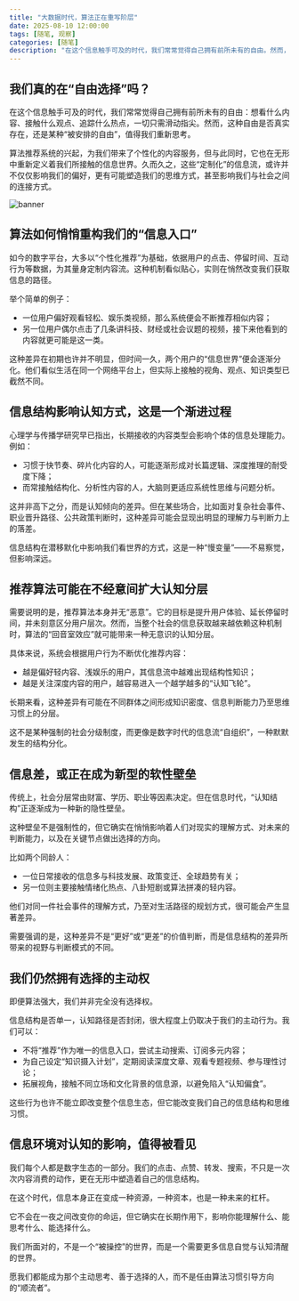 ```yaml
---
title: "大数据时代，算法正在重写阶层"
date: 2025-08-10 12:00:00
tags: [随笔, 观察]
categories: [随笔]
description: "在这个信息触手可及的时代，我们常常觉得自己拥有前所未有的自由。然而，算法推荐系统正在无形中重新定义着我们所接触的信息世界，可能正在重构社会阶层。"
---
```


## 我们真的在“自由选择”吗？

在这个信息触手可及的时代，我们常常觉得自己拥有前所未有的自由：想看什么内容、接触什么观点、追踪什么热点，一切只需滑动指尖。然而，这种自由是否真实存在，还是某种“被安排的自由”，值得我们重新思考。

算法推荐系统的兴起，为我们带来了个性化的内容服务，但与此同时，它也在无形中重新定义着我们所接触的信息世界。久而久之，这些“定制化”的信息流，或许并不仅仅影响我们的偏好，更有可能塑造我们的思维方式，甚至影响我们与社会之间的连接方式。

![banner](https://oss.fhub.cn/note/202508111548697.png)

## 算法如何悄悄重构我们的“信息入口”

如今的数字平台，大多以“个性化推荐”为基础，依据用户的点击、停留时间、互动行为等数据，为其量身定制内容流。这种机制看似贴心，实则在悄然改变我们获取信息的路径。

举个简单的例子：

- 一位用户偏好观看轻松、娱乐类视频，那么系统便会不断推荐相似内容；
- 另一位用户偶尔点击了几条讲科技、财经或社会议题的视频，接下来他看到的内容就更可能是这一类。

这种差异在初期也许并不明显，但时间一久，两个用户的“信息世界”便会逐渐分化。他们看似生活在同一个网络平台上，但实际上接触的视角、观点、知识类型已截然不同。

## 信息结构影响认知方式，这是一个渐进过程

心理学与传播学研究早已指出，长期接收的内容类型会影响个体的信息处理能力。例如：

- 习惯于快节奏、碎片化内容的人，可能逐渐形成对长篇逻辑、深度推理的耐受度下降；
- 而常接触结构化、分析性内容的人，大脑则更适应系统性思维与问题分析。

这并非高下之分，而是认知倾向的差异。但在某些场合，比如面对复杂社会事件、职业晋升路径、公共政策判断时，这种差异可能会显现出明显的理解力与判断力上的落差。

信息结构在潜移默化中影响我们看世界的方式，这是一种“慢变量”——不易察觉，但影响深远。

## 推荐算法可能在不经意间扩大认知分层

需要说明的是，推荐算法本身并无“恶意”。它的目标是提升用户体验、延长停留时间，并未刻意区分用户层次。然而，当整个社会的信息获取越来越依赖这种机制时，算法的“回音室效应”就可能带来一种无意识的认知分层。

具体来说，系统会根据用户行为不断优化推荐内容：

- 越是偏好轻内容、浅娱乐的用户，其信息流中越难出现结构性知识；
- 越是关注深度内容的用户，越容易进入一个越学越多的“认知飞轮”。

长期来看，这种差异有可能在不同群体之间形成知识密度、信息判断能力乃至思维习惯上的分层。

这不是某种强制的社会分级制度，而更像是数字时代的信息流“自组织”，一种默默发生的结构分化。

## 信息差，或正在成为新型的软性壁垒

传统上，社会分层常由财富、学历、职业等因素决定。但在信息时代，“认知结构”正逐渐成为一种新的隐性壁垒。

这种壁垒不是强制性的，但它确实在悄悄影响着人们对现实的理解方式、对未来的判断能力，以及在关键节点做出选择的方向。

比如两个同龄人：

- 一位日常接收的信息多与科技发展、政策变迁、全球趋势有关；
- 另一位则主要接触情绪化热点、八卦短剧或算法拼凑的轻内容。

他们对同一件社会事件的理解方式，乃至对生活路径的规划方式，很可能会产生显著差异。

需要强调的是，这种差异不是“更好”或“更差”的价值判断，而是信息结构的差异所带来的视野与判断模式的不同。

## 我们仍然拥有选择的主动权

即便算法强大，我们并非完全没有选择权。

信息结构是否单一，认知路径是否封闭，很大程度上仍取决于我们的主动行为。我们可以：

- 不将“推荐”作为唯一的信息入口，尝试主动搜索、订阅多元内容；
- 为自己设定“知识摄入计划”，定期阅读深度文章、观看专题视频、参与理性讨论；
- 拓展视角，接触不同立场和文化背景的信息源，以避免陷入“认知偏食”。

这些行为也许不能立即改变整个信息生态，但它能改变我们自己的信息结构和思维习惯。

## 信息环境对认知的影响，值得被看见

我们每个人都是数字生态的一部分。我们的点击、点赞、转发、搜索，不只是一次次内容消费的动作，更在无形中塑造着自己的信息结构。

在这个时代，信息本身正在变成一种资源，一种资本，也是一种未来的杠杆。

它不会在一夜之间改变你的命运，但它确实在长期作用下，影响你能理解什么、能思考什么、能选择什么。

我们所面对的，不是一个“被操控”的世界，而是一个需要更多信息自觉与认知清醒的世界。

愿我们都能成为那个主动思考、善于选择的人，而不是任由算法习惯引导方向的“顺流者”。
